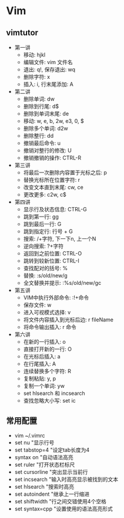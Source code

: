 # Vim

## vimtutor

- 第一讲
  - 移动: hjkl
  - 编辑文件: vim 文件名
  - 退出: q!, 保存退出: wq
  - 删除字符: x
  - 插入: i, 行末尾添加: A
- 第二讲
  - 删除单词: dw
  - 删除到行尾: d$
  - 删除到单词末尾: de
  - 移动: w, e, b, 2w, e3, 0, $
  - 删除多个单词: d2w
  - 删除整行: dd
  - 撤销最后命令: u
  - 撤销对整行的修改: U
  - 撤销撤销的操作: CTRL-R
- 第三讲
  - 将最后一次删除内容置于光标之后: p
  - 替换光标所在位置字符: r
  - 改变文本直到末尾: cw, ce
  - 更改更多: c2w, c$
- 第四讲
  - 显示行及状态信息: CTRL-G
  - 跳到第一行: gg
  - 跳到最后一行: G 
  - 跳到指定行: 行号 + G
  - 搜索: /+字符, 下一下n, 上一个N
  - 逆向搜索: ?+字符
  - 返回到之前位置: CTRL-O
  - 跳转到较新位置: CTRL-I
  - 查找配对的括号: %
  - 替换: :s/old/new/g
  - 全文替换并提示: :%s/old/new/gc
- 第五讲
  - VIM中执行外部命令: :!+命令
  - 保存文件: w
  - 进入可视模式选择: v
  - 将文件内容插入到光标后边: r fileName
  - 将命令输出插入: r 命令
- 第六讲
  - 在新的一行插入: o
  - 直接打开新的一行: O
  - 在光标后插入: a
  - 在行尾插入: A 
  - 连续替换多个字符: R
  - 复制粘贴: y, p
  - 复制一个单词: yw
  - set hlsearch 和 incsearch
  - 查找忽略大小写: set ic



## 常用配置

- vim ~/.vimrc
- set nu          "显示行号 
- set tabstop=4   "设定tab长度为4
- syntax on       "自动语法高亮
- set ruler       "打开状态栏标尺
- set cursorline  "突出显示当前行
- set incsearch   "输入时高亮显示被找到的文本
- set hlsearch    "搜索时高亮
- set autoindent  "继承上一行缩进
- set shiftwidth  "行之间交错使用4个空格
- set syntax=cpp  "设置使用的语法高亮形式


